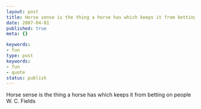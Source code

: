 ```yaml
---
layout: post
title: Horse sense is the thing a horse has which keeps it from betting on people
date: 2007-04-01
published: true
meta: {}

keywords:
- fun
type: post
keywords:
- fun
- quote
status: publish
---
```

Horse sense is the thing a horse has which keeps it from betting on people<br />W. C. Fields
